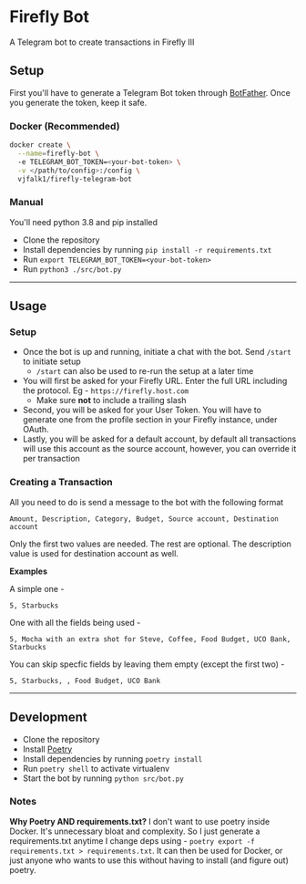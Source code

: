 # Firefly Bot

A Telegram bot to create transactions in Firefly III
## Setup

First you'll have to generate a Telegram Bot token through [BotFather](https://t.me/botfather). Once you generate the token, keep it safe.

### Docker (Recommended)

```bash
docker create \
  --name=firefly-bot \ 
  -e TELEGRAM_BOT_TOKEN=<your-bot-token> \
  -v </path/to/config>:/config \
  vjfalk1/firefly-telegram-bot
```

### Manual
You'll need python 3.8 and pip installed

- Clone the repository
- Install dependencies by running `pip install -r requirements.txt`
- Run `export TELEGRAM_BOT_TOKEN=<your-bot-token>`
- Run `python3 ./src/bot.py`

---

## Usage

### Setup
- Once the bot is up and running, initiate a chat with the bot. Send `/start` to initiate setup 
  - `/start` can also be used to re-run the setup at a later time
- You will first be asked for your Firefly URL. Enter the full URL including the protocol. Eg - `https://firefly.host.com`
  - Make sure **not** to include a trailing slash
- Second, you will be asked for your User Token. You will have to generate one from the profile section in your Firefly instance, under OAuth. 
- Lastly, you will be asked for a default account, by default all transactions will use this account as the source account, however, you can override it per transaction

### Creating a Transaction
All you need to do is send a message to the bot with the following format

```Amount, Description, Category, Budget, Source account, Destination account```

Only the first two values are needed. The rest are optional. The description value is used for destination account as well. 
  
**Examples**

A simple one - 

```5, Starbucks```

One with all the fields being used -

```5, Mocha with an extra shot for Steve, Coffee, Food Budget, UCO Bank, Starbucks```

You can skip specfic fields by leaving them empty (except the first two) - 

```5, Starbucks, , Food Budget, UCO Bank```

---

## Development
- Clone the repository
- Install [Poetry](https://github.com/python-poetry/poetry)
- Install dependencies by running `poetry install`
- Run `poetry shell` to activate virtualenv
- Start the bot by running `python src/bot.py`

### Notes

**Why Poetry AND requirements.txt?**
I don't want to use poetry inside Docker. It's unnecessary bloat and complexity. So I just generate a requirements.txt anytime I change deps using - `poetry export -f requirements.txt > requirements.txt`. It can then be used for Docker, or just anyone who wants to use this without having to install (and figure out) poetry.